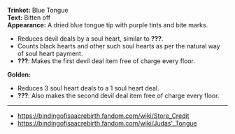 **Trinket:** Blue Tongue
<br>
**Text:** Bitten off
<br>
**Appearance:** A dried blue tongue tip with purple tints and bite marks.

- Reduces devil deals by a soul heart, similar to **???**.
- Counts black hearts and other such soul hearts as per the natural way of soul heart payment.
- **???**: Makes the first devil deal item free of charge every floor.

**Golden:**

- Reduces 3 soul heart deals to a 1 soul heart deal.
- **???**: Also makes the second devil deal item free of charge every floor.


---

- https://bindingofisaacrebirth.fandom.com/wiki/Store_Credit
- https://bindingofisaacrebirth.fandom.com/wiki/Judas'_Tongue